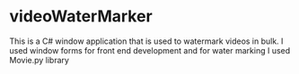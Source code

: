 # videoWaterMarker
This is a C# window application that is used to watermark videos in bulk.
I used window forms for front end development and for water marking I used Movie.py library

